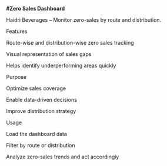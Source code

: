 **#Zero Sales Dashboard**

Haidri Beverages – Monitor zero-sales by route and distribution.

Features

Route-wise and distribution-wise zero sales tracking

Visual representation of sales gaps

Helps identify underperforming areas quickly

Purpose

Optimize sales coverage

Enable data-driven decisions

Improve distribution strategy

Usage

Load the dashboard data

Filter by route or distribution

Analyze zero-sales trends and act accordingly
